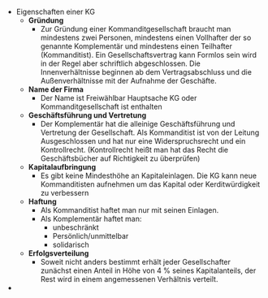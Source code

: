 - Eigenschaften einer KG
	- **Gründung**
		- Zur Gründung einer Kommanditgesellschaft braucht man mindestens zwei Personen, mindestens einen Vollhafter der so genannte Komplementär und mindestens einen Teilhafter (Kommanditist). Ein Gesellschaftsvertrag kann Formlos sein wird in der Regel aber schriftlich abgeschlossen. Die Innenverhältnisse beginnen ab dem Vertragsabschluss und die Außenverhältnisse mit der Aufnahme der Geschäfte.
	- **Name der Firma**
		- Der Name ist Freiwählbar Hauptsache KG oder Kommanditgesellschaft ist enthalten
	- **Geschäftsführung und Vertretung**
		- Der Komplementär hat die alleinige Geschäftsführung und Vertretung der Gesellschaft. Als Kommanditist ist von der Leitung Ausgeschlossen und hat nur eine Widerspruchsrecht und ein Kontrollrecht. (Kontrollrecht heißt man hat das Recht die Geschäftsbücher auf Richtigkeit zu überprüfen)
	- **Kapitalaufbringung**
		- Es gibt keine Mindesthöhe an Kapitaleinlagen. Die KG kann neue Kommanditisten aufnehmen um das Kapital oder Kerditwürdigkeit zu verbessern
	- **Haftung**
		- Als Kommanditist haftet man nur mit seinen Einlagen.
		- Als Komplementär haftet man:
			- unbeschränkt
			- Persönlich/unmittelbar
			- solidarisch
	- **Erfolgsverteilung**
		- Soweit nicht anders bestimmt erhält jeder Gesellschafter zunächst einen Anteil in Höhe von 4 % seines Kapitalanteils, der Rest wird in einem angemessenen Verhältnis verteilt.
-